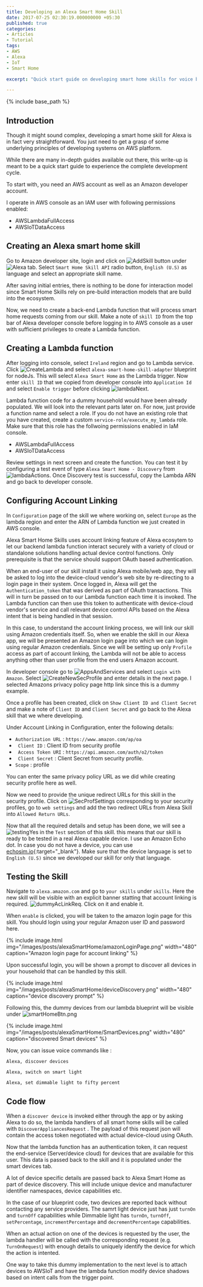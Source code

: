 ```yaml
---
title: Developing an Alexa Smart Home Skill 
date: 2017-07-25 02:30:19.000000000 +05:30
published: true 
categories:
- Articles
- Tutorial
tags:
- AWS
- Alexa
- IoT
- Smart Home

excerpt: "Quick start guide on developing smart home skills for voice based control of smart devices using Amazon Alexa."

---
```

<style>
div {
  text-align: justify;
  text-justify: inter-word;
}
</style>


{% include base_path %}

## Introduction

Though it might sound complex, developing a smart home skill for Alexa is in fact very straightforward. You just need to get a grasp of some underlying principles of developing systems on AWS platform.

While there are many in-depth guides available out there, this write-up is meant to be a quick start guide to experience the complete development cycle.

To start with, you need an AWS account as well as an Amazon developer account. 

I operate in AWS console as an IAM user with following permissions enabled:

- AWSLambdaFullAccess 
- AWSIoTDataAccess 

## Creating an Alexa smart home skill

Go to Amazon developer site, login and click on ![AddSkill]({{base_path}}/images/posts/alexaSmartHome/addSkillBtn.png) button under ![Alexa]({{base_path}}/images/posts/alexaSmartHome/alexaTab.png) tab. Select `Smart Home Skill API` radio button, `English (U.S)` as language and select an appropriate skill name.

After saving initial entries, there is nothing to be done for interaction model since Smart Home Skills rely on pre-build interaction models that are build into the ecosystem.

Now, we need to create a back-end Lambda function that will process smart home requests coming from our skill. Make a note of `skill ID` from the top bar of Alexa developer console before logging in to AWS console as a user with sufficient privileges to create a Lambda function. 

## Creating a Lambda function

After logging into console, select `Ireland` region and go to Lambda service. Click ![CreateLambda]({{base_path}}/images/posts/alexaSmartHome/createLambda.png) and select `alexa-smart-home-skill-adapter` blueprint for nodeJs. This will select `Alexa Smart Home` as the Lambda trigger. Now enter `skill ID` that we copied from developer console into `Application Id` and select `Enable trigger` before clicking  ![lambdaNext]({{base_path}}/images/posts/alexaSmartHome/lambdaNext.png).

Lambda function code for a dummy household would have been already populated. We will look into the relevant parts later on. For now, just provide a function name and select a role. If you do not have an existing role that you have created, create a custom `service-role/execute_my_lambda` role. Make sure that this role has the follwoing permissions enabled in IaM console. 

- AWSLambdaFullAccess 
- AWSIoTDataAccess 

Review settings in next screen and create the function. You can test it by configuring a test event of type `Alexa Smart Home - Discovery` from ![lambdaActions]({{base_path}}/images/posts/alexaSmartHome/lambdaActions.png). Once Discovery test is successful, copy the Lambda ARN and go back to developer console. 

## Configuring Account Linking

In `Configuration` page of the skill we where working on, select `Europe` as the lambda region and enter the ARN of Lambda function we just created in AWS console.

Alexa Smart Home Skills uses account linking feature of Alexa ecosytem to let our backend lambda function interact securely with a variety of cloud or standalone solutions handling actual device control functions. Only prerequisite is that the service should support OAuth based authentication. 

When an end-user of our skill install it using Alexa mobile/web app, they will be asked to log into the device-cloud vendor's web site by re-directing to a login page in their system. Once logged in, Alexa will get the `Authentication_token` that was derived as part of OAuth transactions. This will in turn be passed on to our Lambda function each time it is invoked. The Lambda function can then use this token to authenticate with device-cloud vendor's service and call relevant device control APIs based on the Alexa intent that is being handled in that session. 

In this case, to understand the account linking process, we will link our skill using Amazon credentials itself. So, when we enable the skill in our Alexa app, we will be presented an Amazon login page into which we can login using regular Amazon credentials. Since we will be setting up only `Profile` access as part of account linking, the Lambda will not be able to access anything other than user profile from the end users Amazon account.

In developer console go to ![AppsAndServices]({{base_path}}/images/posts/alexaSmartHome/appsServ.png) and select `Login with Amazon`. Select ![CreateNewSecProfile]({{base_path}}/images/posts/alexaSmartHome/createNewSecProf.png) and enter details in the next page. I selected Amazons privacy policy page http link since this is a dummy example.

Once a profile has been created, click on `Show Client ID and Client Secret` and make a note of `Client ID` and `Client Secret` and go back to the Alexa skill that we where developing.

Under Account Linking in Configuration, enter the following details:

- `Authorization URL` : `https://www.amazon.com/ap/oa`
- ` Client ID`        : Client ID from security profile
- ` Access Token URI` : `https://api.amazon.com/auth/o2/token`
- ` Client Secret`    : Client Secret from security profile.
- `Scope`             : profile

You can enter the same privacy policy URL as we did while creating security profile here as well.

Now we need to provide the unique redirect URLs for this skill in the security profile. Click on ![SecProfSettings]({{base_path}}/images/posts/alexaSmartHome/secSettings.png) corresponding to your security profiles, go to `web settings` and add the two redirect URLs from Alexa Skill into `Allowed Return URLs`.

Now that all the required details and setup has been done, we will see a ![testingYes]({{base_path}}/images/posts/alexaSmartHome/testingYes.png) in the `Test` section of this skill. this means that our skill is ready to be tested in a real Alexa capable device. I use an Amazon Echo dot. In case you do not have a device, you can use  [echosim.io](https://echosim.io/welcome){:target="\_blank"}. Make sure that the device language is set to `English (U.S)` since we developed our skill for only that language.   

## Testing the Skill

Navigate to `alexa.amazon.com` and go to `your skills` under `skills`. Here the new skill will be visible with an explicit banner statting that account linking is required. ![dummyAcLinkReq]({{base_path}}/images/posts/alexaSmartHome/dummyAcLinkReq.png). Click on it and enable it.

When `enable` is clicked, you will be taken to the amazon login page for this skill. You should login using your regular Amazon user ID and password here. 

{% include image.html
	img="/images/posts/alexaSmartHome/amazonLoginPage.png"
	width="480"
	caption="Amazon login page for account linking"
%}

Upon successful login, you will be shown a prompt to discover all devices in your household that can be handled by this skill. 

{% include image.html
	img="/images/posts/alexaSmartHome/deviceDiscovery.png"
	width="480"
	caption="device discovery prompt"
%}

Following this, the dummy devices from our lambda blueprint will be visible under ![smartHomeBtn.png]({{base_path}}/images/posts/alexaSmartHome/smartHomeBtn.png) 


{% include image.html
	img="/images/posts/alexaSmartHome/SmartDevices.png"
	width="480"
	caption="discovered Smart devices"
%}

Now, you can issue voice commands like :

```
Alexa, discover devices

Alexa, switch on smart light

Alexa, set dimmable light to fifty percent

``````


## Code flow

When a `discover device` is invoked either through the app or by asking Alexa to do so, the lambda handlers of all smart home skills will be called with `DiscoverAppliancesRequest` . The payload of this request json will contain the access token negotiated with actual device-cloud using OAuth.

Now that the lambda function has an authentication token, it can request the end-service (Server/device cloud) for devices that are available for this user. This data is passed back to the skill and it is populated under the smart devices tab.

A lot of device specific details are passed back to Alexa Smart Home as part of device discovery. This will include unique device and manufacturer identifier namespaces, device capabilities etc.

In the case of our blueprint code, two devices are reported back without contacting any service providers. The samrt light device just has just `turnOn` and `turnOff` capabilities while  Dimmable light has `turnOn`, `turnOff`, `setPercentage`, `incrementPercentage` and `decrementPercentage` capabilities.

When an actual action on one of the devices is requested by the user, the lambda handler will be called with the corresponding request (e.g. `TurnOnRequest`) with enough details to uniquely identify the device for which the action is intented.

One way to take this dummy implementation to the next level is to attach devices to AWSIoT and have the lambda function modify device shadows based on intent calls from the trigger point. 

